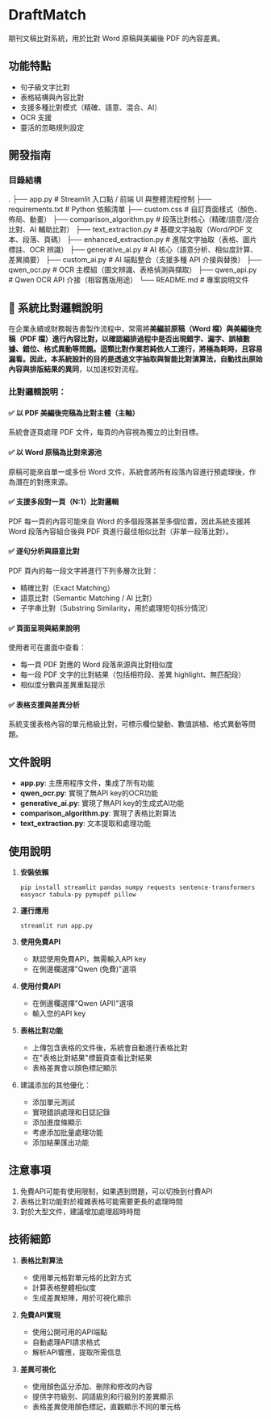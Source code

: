 # DraftMatch

期刊文稿比對系統，用於比對 Word 原稿與美編後 PDF 的內容差異。

## 功能特點

- 句子級文字比對
- 表格結構與內容比對
- 支援多種比對模式（精確、語意、混合、AI）
- OCR 支援
- 靈活的忽略規則設定

## 開發指南

### 目錄結構
.
├── app.py                   # Streamlit 入口點 / 前端 UI 與整體流程控制
├── requirements.txt         # Python 依賴清單
├── custom.css               # 自訂頁面樣式（顏色、佈局、動畫）
├── comparison_algorithm.py  # 段落比對核心（精確/語意/混合比對、AI 輔助比對）
├── text_extraction.py       # 基礎文字抽取（Word/PDF 文本、段落、頁碼）
├── enhanced_extraction.py   # 進階文字抽取（表格、圖片標註、OCR 辨識）
├── generative_ai.py         # AI 核心（語意分析、相似度計算、差異摘要）
├── custom_ai.py             # AI 端點整合（支援多種 API 介接與替換）
├── qwen_ocr.py              # OCR 主模組（圖文辨識、表格偵測與擷取）
├── qwen_api.py              # Qwen OCR API 介接（相容舊版用途）
└── README.md                # 專案說明文件

## 📘 系統比對邏輯說明

在企業永續或財務報告書製作流程中，常需將**美編前原稿（Word 檔）**與**美編後完稿（PDF 檔）**進行內容比對，以確認編排過程中是否出現錯字、漏字、誤植數據、錯位、格式異動等問題。這類比對作業若純依人工進行，將極為耗時，且容易漏看。因此，本系統設計的目的是**透過文字抽取與智能比對演算法，自動找出原始內容與排版結果的異同**，以加速校對流程。

### 比對邏輯說明：

#### ✅ 以 PDF 美編後完稿為比對主體（主軸）
系統會逐頁處理 PDF 文件，每頁的內容視為獨立的比對目標。

#### ✅ 以 Word 原稿為比對來源池
原稿可能來自單一或多份 Word 文件，系統會將所有段落內容進行預處理後，作為潛在的對應來源。

#### ✅ 支援多段對一頁（N:1）比對邏輯
PDF 每一頁的內容可能來自 Word 的多個段落甚至多個位置，因此系統支援將 Word 段落內容組合後與 PDF 頁進行最佳相似比對（非單一段落比對）。

#### ✅ 逐句分析與語意比對
PDF 頁內的每一段文字將進行下列多層次比對：
- 精確比對（Exact Matching）
- 語意比對（Semantic Matching / AI 比對）
- 子字串比對（Substring Similarity，用於處理短句拆分情況）

#### ✅ 頁面呈現與結果說明
使用者可在畫面中查看：
- 每一頁 PDF 對應的 Word 段落來源與比對相似度
- 每一段 PDF 文字的比對結果（包括相符段、差異 highlight、無匹配段）
- 相似度分數與差異重點提示

#### ✅ 表格支援與差異分析
系統支援表格內容的單元格級比對，可標示欄位變動、數值誤植、格式異動等問題。

## 文件說明

- **app.py**: 主應用程序文件，集成了所有功能
- **qwen_ocr.py**: 實現了無API key的OCR功能
- **generative_ai.py**: 實現了無API key的生成式AI功能
- **comparison_algorithm.py**: 實現了表格比對算法
- **text_extraction.py**: 文本提取和處理功能

## 使用說明

1. **安裝依賴**
   ```
   pip install streamlit pandas numpy requests sentence-transformers easyocr tabula-py pymupdf pillow
   ```

2. **運行應用**
   ```
   streamlit run app.py
   ```

3. **使用免費API**
   - 默認使用免費API，無需輸入API key
   - 在側邊欄選擇"Qwen (免費)"選項

4. **使用付費API**
   - 在側邊欄選擇"Qwen (API)"選項
   - 輸入您的API key

5. **表格比對功能**
   - 上傳包含表格的文件後，系統會自動進行表格比對
   - 在"表格比對結果"標籤頁查看比對結果
   - 表格差異會以顏色標記顯示

4. 建議添加的其他優化：
   - 添加單元測試
   - 實現錯誤處理和日誌記錄
   - 添加進度條顯示
   - 考慮添加批量處理功能
   - 添加結果匯出功能

## 注意事項

1. 免費API可能有使用限制，如果遇到問題，可以切換到付費API
2. 表格比對功能對於複雜表格可能需要更長的處理時間
3. 對於大型文件，建議增加處理超時時間

## 技術細節

1. **表格比對算法**
   - 使用單元格對單元格的比對方式
   - 計算表格整體相似度
   - 生成差異矩陣，用於可視化顯示

2. **免費API實現**
   - 使用公開可用的API端點
   - 自動處理API請求格式
   - 解析API響應，提取所需信息

3. **差異可視化**
   - 使用顏色區分添加、刪除和修改的內容
   - 提供字符級別、詞語級別和行級別的差異顯示
   - 表格差異使用顏色標記，直觀顯示不同的單元格
